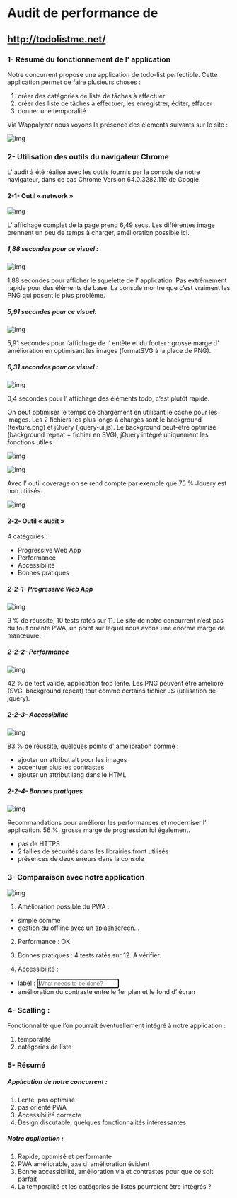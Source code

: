 # Audit de performance de
## http://todolistme.net/

### 1- Résumé du fonctionnement de l’ application

Notre concurrent propose une application de todo-list perfectible.
Cette application permet de faire plusieurs choses :
1. créer des catégories de liste de tâches à effectuer
2. créer des liste de tâches à effectuer, les enregistrer, éditer, effacer
3. donner une temporalité

Via Wappalyzer nous voyons la présence des éléments suivants sur le site :

![img](audit_wappalyzer.png)


### 2- Utilisation des outils du navigateur Chrome
L’ audit à été réalisé avec les outils fournis par la console de notre navigateur, dans ce cas Chrome Version 64.0.3282.119 de Google.

#### 2-1- Outil « network »

![img](audit_network.png)

L’ affichage complet de la page prend 6,49 secs.
Les différentes image prennent un peu de temps à charger, amélioration possible ici.

##### 1,88 secondes pour ce visuel :

![img](audit_network_1.88ms.png)

1,88 secondes pour afficher le squelette de l’ application. Pas extrêmement rapide pour des éléments de base. La console montre que c’est vraiment les PNG qui posent le plus problème.

##### 5,91 secondes pour ce visuel:

![img](audit_network_5.91ms.png)

5,91 secondes pour l’affichage de l’ entête et du footer : grosse marge d’ amélioration en optimisant les images (formatSVG à la place de PNG).

##### 6,31 secondes pour ce visuel :

![img](audit_network_6.31ms.png)

0,4 secondes pour l’ affichage des éléments todo, c’est plutôt rapide.

On peut optimiser le temps de chargement en utilisant le cache pour les images.
Les 2 fichiers les plus longs à chargés sont  le background (texture.png) et jQuery (jquery-ui.js).
Le background peut-être optimisé (background repeat + fichier en SVG), jQuery intégré uniquement les fonctions utiles.

![img](audit_network_texture.png)

![img](audit_network_jquery.png)

Avec l’ outil coverage on se rend compte par exemple que 75 % Jquery est non utilisés.

![img](audit_network_coverage.png)

#### 2-2- Outil « audit »
4 catégories :
- Progressive Web App
- Performance
- Accessibilité
- Bonnes pratiques

##### 2-2-1- Progressive Web App

![img](audit_pwa.png)

9 % de réussite, 10 tests ratés sur 11.
Le site de notre concurrent n’est pas du tout orienté PWA, un point sur lequel nous avons une énorme marge de manœuvre.

##### 2-2-2- Performance

![img](audit_perf.png)

42 % de test validé, application trop lente.
Les PNG peuvent être amélioré (SVG, background repeat) tout comme certains fichier JS (utilisation de jquery).

##### 2-2-3- Accessibilité

![img](audit_accessibilite.png)

83 % de réussite, quelques points d’ amélioration comme :
- ajouter un attribut alt pour les images
- accentuer plus les contrastes
- ajouter un attribut lang dans le HTML

##### 2-2-4- Bonnes pratiques

![img](audit_practice.png)

Recommandations pour améliorer les performances et moderniser l’ application.
56 %, grosse marge de progression ici également.
- pas de HTTPS
- 2 failles de sécurités dans les librairies front utilisés
- présences de deux erreurs dans la console

### 3- Comparaison avec notre application

![img](audit_notre_app.png)

1. Amélioration possible du PWA :
- simple comme <meta name= «theme-color »>
- gestion du offline avec un splashscreen...

2. Performance : OK

3. Bonnes pratiques : 4 tests ratés sur 12. A vérifier.

4. Accessibilité :
- label : <input class="new-todo" placeholder="What needs to be done?" autofocus>
- amélioration du contraste entre le 1er plan et le fond d’ écran

### 4- Scalling :
Fonctionnalité que l’on pourrait éventuellement intégré à notre application :
1. temporalité
2. catégories de liste

### 5- Résumé
##### Application de notre concurrent :
1. Lente, pas optimisé
2. pas orienté PWA
3. Accessibilité correcte
4. Design discutable, quelques fonctionnalités intéressantes

##### Notre application :
1. Rapide, optimisé et performante
2. PWA améliorable, axe d’ amélioration évident
3. Bonne accessibilité, amélioration via <label> et contrastes pour que ce soit parfait
4. La temporalité et les catégories de listes pourraient être intégrés ?

